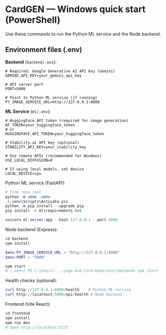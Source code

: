 # CardGEN — Windows quick start (PowerShell)

Use these commands to run the Python ML service and the Node backend.

## Environment files (.env)

**Backend** (`backend/.env`):
```env
# Required: Google Generative AI API key (Gemini)
GEMINI_API_KEY=your_gemini_api_key

# API server port
PORT=5000

# Point to Python ML service (if running)
PY_IMAGE_SERVICE_URL=http://127.0.0.1:8000
```

**ML Service** (`ml/.env`):
```env
# HuggingFace API token (required for image generation)
HF_TOKEN=your_huggingface_token
# or
HUGGINGFACE_API_TOKEN=your_huggingface_token

# Stability.ai API key (optional)
STABILITY_API_KEY=your_stability_key

# Use remote APIs (recommended for Windows)
USE_LOCAL_DIFFUSION=0

# If using local models, set device
LOCAL_DEVICE=cpu
```

Python ML service (FastAPI):

```powershell
# from repo root
python -m venv .venv
.\.venv\Scripts\Activate.ps1
python -m pip install --upgrade pip
pip install -r ml\requirements.txt

uvicorn ml.server:app --host 127.0.0.1 --port 8000
```

Node backend (Express):

```powershell
cd backend
npm install

$env:PY_IMAGE_SERVICE_URL = "http://127.0.0.1:8000"
$env:PORT = "5000"

npm start
# (.venv) PS C:\Users\...\Logo-And-Card-Generator\backend> npm start
```

Health checks (optional):

```powershell
curl http://127.0.0.1:8000/health    # Python ML service
curl http://localhost:5000/api/health # Node backend
```

Frontend (Vite React):

```powershell
cd frontend
npm install
npm run dev
# Open http://localhost:5173
```


